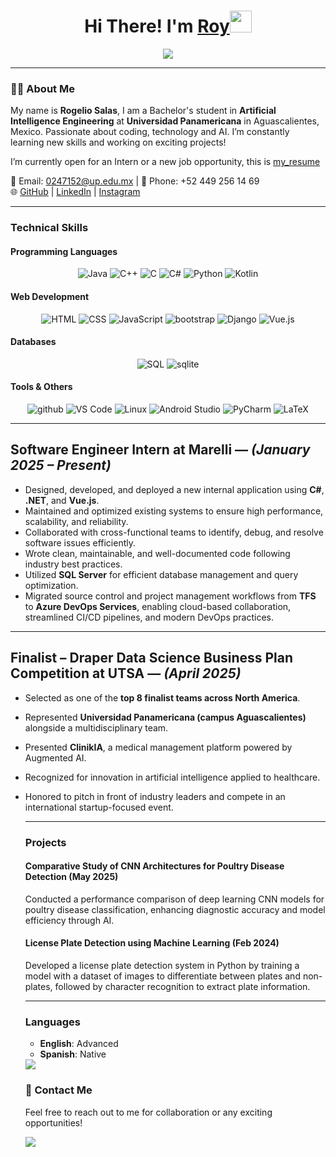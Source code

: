   <h1 align="center"><b>Hi There! I'm <a href="https://www.linkedin.com/in/rogelio-salas-vargas-565587304/" target="_blank">Roy</a></b><img src="https://media.giphy.com/media/hvRJCLFzcasrR4ia7z/giphy.gif" width="35"></h1>
  
  <p align="center">
    <img src="https://readme-typing-svg.herokuapp.com?font=Time+New+Roman&color=cyan&size=25&center=true&vCenter=true&width=600&height=100&lines=Bachelor's+student+in+AI+Engineering;Passionate+about+Coding+and+Tech;Always+learning+and+growing!"&duration=3000">
  </p>
  
  ---
  
  ### 👨‍💻 About Me
  My name is **Rogelio Salas**, I am a Bachelor's student in **Artificial Intelligence Engineering** at **Universidad Panamericana** in Aguascalientes, Mexico. Passionate about coding, technology and AI.
  I’m constantly learning new skills and working on exciting projects!
  
  I’m currently open for an Intern or a new job opportunity, this is [my_resume]([https://drive.google.com/file/d/1lEo1TT_UxPc_ydE0VbKSghM3naiM0Qco/view?usp=sharing])
  
  📧 Email: 0247152@up.edu.mx | 📱 Phone: +52 449 256 14 69  
  🌐 [GitHub](https://github.com/ROYSAVAR) | [LinkedIn](https://www.linkedin.com/in/rogelio-salas-vargas-565587304/) | [Instagram](https://www.instagram.com/roy_savar/)
  
  ---
  
  ###  **Technical Skills**
  #### **Programming Languages**  
  <p align="center">
    <img src="https://skillicons.dev/icons?i=java" alt="Java" />
    <img src="https://skillicons.dev/icons?i=cpp" alt="C++" />
    <img src="https://skillicons.dev/icons?i=c" alt="C" />
    <img src="https://skillicons.dev/icons?i=cs" alt="C#" />
    <img src="https://skillicons.dev/icons?i=python" alt="Python" />
    <img src="https://skillicons.dev/icons?i=kotlin" alt="Kotlin" />
    
  </p>
  
  #### **Web Development**  
  <p align="center">
    <img src="https://skillicons.dev/icons?i=html" alt="HTML" />
    <img src="https://skillicons.dev/icons?i=css" alt="CSS" />
    <img src="https://skillicons.dev/icons?i=js" alt="JavaScript" />
    <img src="https://skillicons.dev/icons?i=bootstrap" alt="bootstrap" />
    <img src="https://skillicons.dev/icons?i=django" alt="Django" />
    <img src="https://skillicons.dev/icons?i=vue" alt="Vue.js" />
  </p>
  
  
  #### **Databases**  
  <p align="center">
    <img src="https://skillicons.dev/icons?i=mysql" alt="SQL" />
    <img src="https://skillicons.dev/icons?i=sqlite" alt="sqlite" />
 

  </p>
  
  #### **Tools & Others**  
  <p align="center">
    <img src="https://skillicons.dev/icons?i=github" alt="github" />
    <img src="https://skillicons.dev/icons?i=vscode" alt="VS Code" />
    <img src="https://skillicons.dev/icons?i=linux" alt="Linux" />
    <img src="https://skillicons.dev/icons?i=androidstudio" alt="Android Studio" />
    <img src="https://skillicons.dev/icons?i=pycharm" alt="PyCharm" />
    <img src="https://skillicons.dev/icons?i=latex" alt="LaTeX" /> 
  </p>
  
  ---
  
## Software Engineer Intern at Marelli — *(January 2025 – Present)*

- Designed, developed, and deployed a new internal application using **C#**, **.NET**, and **Vue.js**.  
- Maintained and optimized existing systems to ensure high performance, scalability, and reliability.  
- Collaborated with cross-functional teams to identify, debug, and resolve software issues efficiently.  
- Wrote clean, maintainable, and well-documented code following industry best practices.  
- Utilized **SQL Server** for efficient database management and query optimization.  
- Migrated source control and project management workflows from **TFS** to **Azure DevOps Services**, enabling cloud-based collaboration, streamlined CI/CD pipelines, and modern DevOps practices.

---

## Finalist – Draper Data Science Business Plan Competition at UTSA — *(April 2025)*

- Selected as one of the **top 8 finalist teams across North America**.  
- Represented **Universidad Panamericana (campus Aguascalientes)** alongside a multidisciplinary team.  
- Presented **ClinikIA**, a medical management platform powered by Augmented AI.  
- Recognized for innovation in artificial intelligence applied to healthcare.  
- Honored to pitch in front of industry leaders and compete in an international startup-focused event.

  ---
  
  ###  **Projects**

    
  #### **Comparative Study of CNN Architectures for Poultry Disease Detection (May 2025)**  
  Conducted a performance comparison of deep learning CNN models for poultry disease classification, enhancing diagnostic accuracy and model efficiency through AI.
  
  #### **License Plate Detection using Machine Learning (Feb 2024)**  
  Developed a license plate detection system in Python by training a model with a dataset of images to differentiate between plates and non-plates, followed by character recognition to extract plate information.
  


  
  
  ---
  
  ###  **Languages**
  - **English**: Advanced  
  - **Spanish**: Native  
  
  <img src="https://user-images.githubusercontent.com/73097560/115834477-dbab4500-a447-11eb-908a-139a6edaec5c.gif">
  
  ### 🚀 **Contact Me**
  Feel free to reach out to me for collaboration or any exciting opportunities!
  
  <img src="https://user-images.githubusercontent.com/73097560/115834477-dbab4500-a447-11eb-908a-139a6edaec5c.gif">
